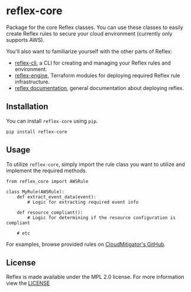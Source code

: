 # reflex-core
Package for the core Reflex classes. You can use these classes to easily create Reflex rules to secure your cloud environment (currently only supports AWS).

You'll also want to familiarize yourself with the other parts of Reflex:  
- [reflex-cli](https://www.github.com/cloudmitigator/reflex-cli), a CLI for creating and managing your Reflex rules and environment.
- [reflex-engine](https://www.github.com/cloudmitigator/reflex-engine), Terraform modules for deploying required Reflex rule infrastructure.
- [reflex documentation](https://docs.cloudmitigator.com/), general documentation about deploying reflex.

## Installation
You can install `reflex-core` using `pip`.

`pip install reflex-core`

## Usage
To utilize `reflex-core`, simply import the rule class you want to utilize and implement the required methods.  

```
from reflex_core import AWSRule

class MyRule(AWSRule):
    def extract_event_data(event):
        # Logic for extracting required event info

    def resource_compliant():
        # Logic for determining if the resource configuration is compliant

    # etc
```

For examples, browse provided rules on [CloudMitigator's GitHub](https://www.github.com/cloudmitigator/).

## License
Reflex is made available under the MPL 2.0 license. For more information view the [LICENSE](https://github.com/cloudmitigator/reflex-core/blob/master/LICENSE)

